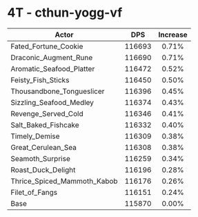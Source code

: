 # 4T - cthun-yogg-vf
| Actor | DPS | Increase |
|---|:---:|:---:|
|Fated_Fortune_Cookie|116693|0.71%|
|Draconic_Augment_Rune|116690|0.71%|
|Aromatic_Seafood_Platter|116472|0.52%|
|Feisty_Fish_Sticks|116450|0.50%|
|Thousandbone_Tongueslicer|116396|0.45%|
|Sizzling_Seafood_Medley|116374|0.43%|
|Revenge_Served_Cold|116346|0.41%|
|Salt_Baked_Fishcake|116332|0.40%|
|Timely_Demise|116309|0.38%|
|Great_Cerulean_Sea|116308|0.38%|
|Seamoth_Surprise|116259|0.34%|
|Roast_Duck_Delight|116196|0.28%|
|Thrice_Spiced_Mammoth_Kabob|116176|0.26%|
|Filet_of_Fangs|116151|0.24%|
|Base|115870|0.00%|
